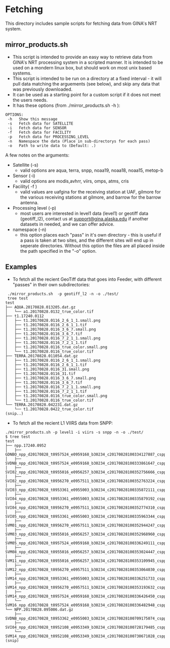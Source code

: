 # Fetching
This directory includes sample scripts for fetching data from GINA's NRT system. 

## mirror_products.sh
- This script is intended to provide an easy way to retrieve data from GINA's NRT processing system in a scripted manner.  It is intended to be used on a mondern linux box, but should work on most unix based systems.
- This script is intended to be run on a directory at a fixed interval - it will pull data matching the arguements (see below),  and skip any data that was previously downloaded. 
- It can be used as a starting point for a custom script if it does not meet the users needs. 
- It has these options (from ./mirror_products.sh -h ):
```
OPTIONS:
 -h   Show this message
 -s   Fetch data for SATELLITE
 -i   Fetch data for SENSOR
 -f   Fetch data for FACILITY
 -p   Fetch data for PROCESSING_LEVEL
 -n   Namespace the data (Place in sub-directorys for each pass)
 -o   Path to write data to (Default: .)
```
A few notes on the arguments:
* Satellite (-s)
  * valid options are aqua, terra, snpp, noaa19, noaa18, noaa15, metop-b
* Sensor (-i) 
  - valid options are modis,avhrr, viirs, omps, atms, cris
* Facility( -f ) 
  - valid values are uafgina for the receiving station at UAF, gilmore for the various receiving stations at gilmore, and barrow for the barrow antenna.
* Processing level (-p) 
  - most users are interested in level1 data (level1) or geotiff data (geotiff_l2), contact us at support@gina.alaska.edu if another datasets in needed, and we can offer advice.
* namespace (-n)
  - this option places each "pass" in it's own directory - this is useful if a pass is taken at two sites, and the different sites will end up in seperate directories.  Without this option the files are all placed inside the path specified in the "-o" option. 


## Examples

* To fetch all the recient GeoTiff data that goes into Feeder, with different "passes" in their own subdirectories:
```
 ./mirror_products.sh  -p geotiff_l2 -n -o ./test/ 
 tree test
test
├── AQUA.20170828.013205.dat.gz
│   └── a1.20170828.0132_true_color.tif
├── t1.17240.0112
│   ├── t1.20170828.0116_2_6_1_1.small.png
│   ├── t1.20170828.0116_2_6_1_1.tif
│   ├── t1.20170828.0116_3_6_7.small.png
│   ├── t1.20170828.0116_3_6_7.tif
│   ├── t1.20170828.0116_7_2_1_1.small.png
│   ├── t1.20170828.0116_7_2_1_1.tif
│   ├── t1.20170828.0116_true_color.small.png
│   └── t1.20170828.0116_true_color.tif
├── TERRA.20170828.011054.dat.gz
│   ├── t1.20170828.0116_2_6_1_1.small.png
│   ├── t1.20170828.0116_2_6_1_1.tif
│   ├── t1.20170828.0116_31.small.png
│   ├── t1.20170828.0116_31.tif
│   ├── t1.20170828.0116_3_6_7.small.png
│   ├── t1.20170828.0116_3_6_7.tif
│   ├── t1.20170828.0116_7_2_1_1.small.png
│   ├── t1.20170828.0116_7_2_1_1.tif
│   ├── t1.20170828.0116_true_color.small.png
│   └── t1.20170828.0116_true_color.tif
└── TERRA.20170828.042231.dat.gz
    └── t1.20170828.0422_true_color.tif
(snip..)
```
* To fetch all the recient L1 VIIRS data from SNPP:
```
./mirror_products.sh -p level1 -i viirs -s snpp -n -o ./test/
$ tree test
test
├── npp.17240.0952
│   ├── GDNBO_npp_d20170828_t0957524_e0959168_b30234_c20170828100334127887_cspp_dev.h5
│   ├── SVDNB_npp_d20170828_t0957524_e0959168_b30234_c20170828100333861647_cspp_dev.h5
│   ├── SVI02_npp_d20170828_t0955016_e0956257_b30234_c20170828100352756666_cspp_dev.h5
│   ├── SVI02_npp_d20170828_t0956270_e0957511_b30234_c20170828100352763224_cspp_dev.h5
│   ├── SVI03_npp_d20170828_t0953361_e0955003_b30234_c20170828100335872111_cspp_dev.h5
│   ├── SVI04_npp_d20170828_t0953361_e0955003_b30234_c20170828100335879192_cspp_dev.h5
│   ├── SVI04_npp_d20170828_t0956270_e0957511_b30234_c20170828100352774310_cspp_dev.h5
│   ├── SVI05_npp_d20170828_t0953361_e0955003_b30234_c20170828100335963344_cspp_dev.h5
│   ├── SVM01_npp_d20170828_t0956270_e0957511_b30234_c20170828100352944247_cspp_dev.h5
│   ├── SVM03_npp_d20170828_t0955016_e0956257_b30234_c20170828100352968960_cspp_dev.h5
│   ├── SVM05_npp_d20170828_t0957524_e0959168_b30234_c20170828100336249111_cspp_dev.h5
│   ├── SVM08_npp_d20170828_t0955016_e0956257_b30234_c20170828100353024447_cspp_dev.h5
│   ├── SVM11_npp_d20170828_t0955016_e0956257_b30234_c20170828100353109945_cspp_dev.h5
│   ├── SVM12_npp_d20170828_t0956270_e0957511_b30234_c20170828100353064030_cspp_dev.h5
│   ├── SVM14_npp_d20170828_t0953361_e0955003_b30234_c20170828100336251733_cspp_dev.h5
│   ├── SVM14_npp_d20170828_t0956270_e0957511_b30234_c20170828100353193632_cspp_dev.h5
│   ├── SVM14_npp_d20170828_t0957524_e0959168_b30234_c20170828100336426450_cspp_dev.h5
│   └── SVM16_npp_d20170828_t0957524_e0959168_b30234_c20170828100336482948_cspp_dev.h5
└── NPP.20170828.095006.dat.gz
    ├── SVDNB_npp_d20170828_t0953362_e0955003_b30234_c20170828100709175074_cspp_dev.h5
    ├── SVI04_npp_d20170828_t0952108_e0953349_b30234_c20170828100728179485_cspp_dev.h5
    └── SVM14_npp_d20170828_t0952108_e0953349_b30234_c20170828100730671028_cspp_dev.h5
(snip)
```

